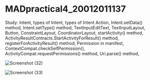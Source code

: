 # MADpractical4_20012011137

Study: Intent, types of Intent, types of Intent Action, Intent.setData() method, Intent.setType() method, TextInputEditText, TextInputLayout, Button, ConstraintLayout, 
CoordinatorLayout, startActivity() method, ActivityResultContracts.StartActivityForResult() method, registerForActivityResult() method, Permission in manifest, 
ContextCompat.checkSelfPermission(), ActivityCompat.requestPermissions() method, Uri.parse() method, 

![Screenshot (32)](https://user-images.githubusercontent.com/110656617/189538647-58423aee-e374-426a-a72c-01e7fe1fbef4.png)

![Screenshot (33)](https://user-images.githubusercontent.com/110656617/189538656-5c1e710b-eac8-437a-8006-6fb6ba855e7d.png)


